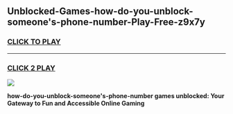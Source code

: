 
## Unblocked-Games-how-do-you-unblock-someone's-phone-number-Play-Free-z9x7y
<h3>
<a href="https://premium76.site?title=how-do-you-unblock-someone's-phone-number&ref=20M">CLICK TO PLAY</a></h3>
<hr>

<h3>
<a href="https://premium76.site?title=how-do-you-unblock-someone's-phone-number&ref=20M">CLICK 2 PLAY</a>
  
</h3>

<a href="https://premium76.site?title=how-do-you-unblock-someone's-phone-number&ref=19M"><img src="https://clearcache.store/games.png"></a>


**how-do-you-unblock-someone's-phone-number games unblocked: Your Gateway to Fun and Accessible Online Gaming**

